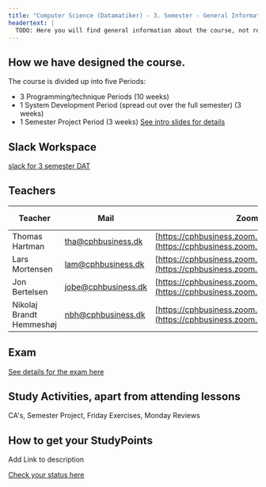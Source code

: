 ```yaml
---
title: "Computer Science (Datamatiker) - 3. Semester - General Information"
headertext: |
  TODO: Here you will find general information about the course, not related to individual flows/weeks
---
```


## How we have designed the course.

The course is divided up into five Periods:

- 3 Programming/technique Periods (10 weeks)
- 1 System Development Period (spread out over the full semester) (3 weeks)
- 1 Semester Project Period (3 weeks)
  <!--BEGIN slides ##-->
  [See intro slides for details](https://docs.google.com/presentation/d/1caSmxaTamMNTy9ExJiyskmkFfIskdXSSVkC3TeR6XjE/edit?usp=sharing)
  <!--END slides ##-->

## Slack Workspace

[slack for 3 semester DAT](dat3-fall-2020.slack.com)

## Teachers

| Teacher        | Mail                | Zoom Id                                                                                      | Snippet-file                                                                                                |
| -------------- | ------------------- | -------------------------------------------------------------------------------------------- | ----------------------------------------------------------------------------------------------------------- |
| Thomas Hartman | tha@cphbusiness.dk  | [https://cphbusiness.zoom.us/my/thomashartmann](https://cphbusiness.zoom.us/my/thomashartmann)             | -                                                                                                           |
| Lars Mortensen | lam@cphbusiness.dk  | [https://cphbusiness.zoom.us/my/larsmortensen](https://cphbusiness.zoom.us/my/larsmortensen) | [snippet](https://docs.google.com/document/d/1s-Uczqyj0AQG1Kc2pD43M-xr9en3DvPUxRv0rX27u0I/edit?usp=sharing) |
| Jon Bertelsen  | jobe@cphbusiness.dk | [https://cphbusiness.zoom.us/my/jonbertelsen](https://cphbusiness.zoom.us/my/jonbertelsen)          | -  |
| Nikolaj Brandt Hemmeshøj  | nbh@cphbusiness.dk | [https://cphbusiness.zoom.us/my/nikolajh](https://cphbusiness.zoom.us/my/nikolajh)     | - |  

## Exam

[See details for the exam here](https://docs.google.com/document/d/10ZphoI7YLiBDuBiFvh8dsWHdKbC1Ra4k7nKxIsCEZWM/edit?usp=sharing)

## Study Activities, apart from attending lessons

CA's, Semester Project, Friday Exercises, Monday Reviews

## How to get your StudyPoints

Add Link to description

[Check your status here](https://studypoints.info)

